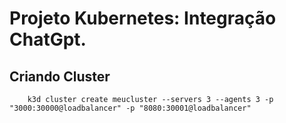 # Projeto Kubernetes: Integração ChatGpt.

## Criando Cluster
```
    k3d cluster create meucluster --servers 3 --agents 3 -p "3000:30000@loadbalancer" -p "8080:30001@loadbalancer"
```
